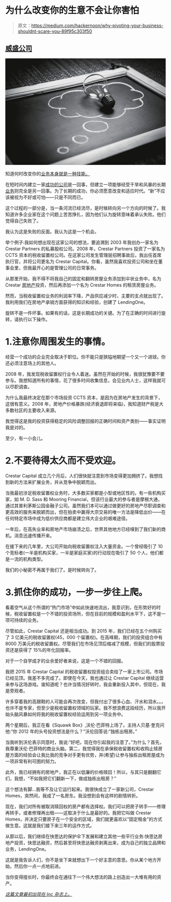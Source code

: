 # 为什么改变你的生意不会让你害怕

> 原文：<https://medium.com/hackernoon/why-pivoting-your-business-shouldnt-scare-you-89f95c303f50>

## [威盛公司](https://www.inc.com/bill-green/is-it-time-to-pivot-your-business-pay-attention-to-these-3-things.html)

![](img/75d4c2de3885c2735954df265bd1d4d7.png)

知道何时改变你的[业务本身就是一种技能。](https://www.inc.com/bill-green/5-lessons-we-should-teach-our-kids-to-better-prepare-them-for-entrepreneurship.html)

在短时间内建立一家[成功的公司](https://www.inc.com/bill-green/whats-difference-between-a-ceo-an-entrepreneur-this-1-quality.html)是一回事，但建立一项能够经受干旱和风暴的长期[业务](https://hackernoon.com/tagged/business)则完全是另一回事。为了长期的成功，你必须愿意改变和适应时代。“新”不应该被视为不好或可怕——只是不同而已。

这个过程的一部分是，当一条河流已经流尽，是时候转向另一个方向的时候了。我知道许多企业家在这个问题上苦苦挣扎，因为他们认为旋转意味着承认失败。他们觉得自己失败了。

我认为这是失败的反面。我认为这是一个机会。

举个例子:我如何想出现在这家公司的想法，要追溯到 2003 年我创办一家名为 Crestar Partners 的私募股权公司。2008 年，Crestar Partners 投资了一家名为 CCTS 资本的税收留置权公司。在这家公司发生管理层招聘事故后，我出任首席执行官，并将公司更名为 Crestar Capital。你看，虽然我喜欢投资公司和坐在董事会里，但我最开心的是管理公司的日常事务。

从那里开始，我不得不将我自己的固定和翻转房屋业务添加到伞状业务中，名为 Crestar [房地产](https://hackernoon.com/tagged/real-estate)投资，然后再添加一个名为 Crestar Homes 的租赁房屋业务。

然而，当税收留置权业务的利润率下降，产品供应减少时，主要的支点就出现了。我利用我们在房地产承销方面获得的知识和经验，创建了 LendingOne。

旋转不是一件坏事。如果有的话，这是长期成功的关键。为了在正确的时间进行旋转，请执行以下操作。

# 1.注意你周围发生的事情。

经营一个成功的企业完全取决于职位。你不能只是狭隘地期望一个又一个进球。你还必须注意场上的其他人。

2008 年，我发现税收留置权行业令人着迷。虽然在开始的时候，我很犹豫要不要参与。我想知道所有的事情，花了很多时间收集信息，会见业内人士，这样我就可以尽职调查。

为什么我最终决定在那个市场投资 CCTS 资本，是因为在房地产发生的背景下，这很有意义。2008 年，房地产价格暴跌(经济衰退即将来临)，我知道财产税是大多数社区的主要收入来源。

我觉得这是我的投资获得稳定的风险调整回报的正确时间和资产类别——事实证明我是对的。

至少，有一小会儿。

# 2.不要待得太久而不受欢迎。

Crestar Capital 成立几个月后，人们很快就注意到市场变得更加拥挤了。我想找到新的方法来扩展业务，并从竞争中脱颖而出。

当我最初涉足税收留置权业务时，大多数买家都是小型或地区性的。有一些机构买家，如 M. D. Sass 和 Mooring Financial，但该行业最大的参与者是摩根大通，通过其普利茅斯公园金融子公司。虽然我们本可以通过做更好的房地产尽职调查和更高效的服务来脱颖而出，但在拍卖中赢得大宗交易的唯一方法是降低出价——在任何特定市场中成为低价供应商都是建立伟大企业的艰难途径。

一年后，在高失业率和房地产市场崩溃之后，世界其他地方已经嗅到了我们新的商机。消息迅速传播开来。

在接下来的几年里，大公司开始向税收留置权注入大量资金。一个曾经吸引了 10 个竞标者(一半是机构买家，一半是家庭买家)的行动现在吸引了 50 个人，他们都是一流的机构类型。

我们的小秘密不再属于我们了。是时候转向了。

# 3.抓住你的成功，一步一步往上爬。

看着空气从这个所谓的“热门市场”中如此快速地流出，我意识到，在形势好的时候，税收留置权是一个不错的投资场所，但在目前的规模和盈利水平下，这不是一项可持续的业务。

尽管如此，Crestar Capital 还是相当成功。到 2015 年，我们已经在五个州购买了 3 亿美元的税收留置权(45，000 个留置权)。在高峰期，我们的投资组合中有 8000 万美元的税收留置权。尽管我们在市场见顶后缩减了规模，但我们的股票投资还是获得了 15%的年化回报率。

对于一个自学成才的业余爱好者来说，这是一个不错的回报。

我把 2015 年 Crestar Capital 的税收留置权投资组合卖给了一家上市公司。市场已经见顶。我差不多完成了。即使在今天，我也通过让 Crestar Capital 继续运营来参与这场游戏。谁知道呢？也许当情况好转时，我会重新投入其中，但现在，我是旁观者。

许多穿着我的高跟鞋的人可能会再次改变，但我付出了很多心血、汗水和泪水。。。也许不是专家，但至少是税收留置权领域的玩家。我不想浪费这段经历，所以我开始头脑风暴如何将我的税收留置权经验运用到另一项业务中。

两个星期后，我正在看《Squawk Box》,沃伦·巴菲特上场了。主持人贝基·奎克问他:“你 2012 年的头号投资想法是什么？”沃伦回答说:“独栋出租房。”

当我听到沃伦表示同意时，我说:“好吧，现在你引起我的注意了。”为什么？首先，我尊重沃伦·巴菲特的商业头脑。第二，我觉得我在承保税收留置权和收购止赎房屋方面的经验会让我比我的竞争对手更有优势，并(希望)让参与独栋出租房屋成为一项非常有利可图的努力。

此外，我已经拥有的房地产，我正在以低廉的价格赎回！所以，与其只是翻翻它们，我想，“不如我把它们翻新一下，做成独栋出租房？”

这个想法有脚…我等不及让它运行起来。我很快成立了一家新公司，Crestar Homes，突然间，我成了一名房东。我没想到会有这样的剧情转折。

现在，我们对所有被取消赎回权的房产都有选择权。我们可以把房子转手——修理再转手，或者修理再出租——这取决于什么是最好的。我把它叫做 Crestar Homes，并决定只要房子在一个安全的区域，我们就更喜欢以“固定租金”的方式做生意。这就是我们接下来三年的运作方式。

从那以后，我们继续在快思达的保护伞下发展和建立其他一些平行业务:快思达房地产投资，快思达融资，然后甚至将快思达融资剥离出来，成为自己的独立品牌和业务，LendingOne。

这就是我告诉人们，你不是坐下来就想出下一个好主意的意思。你从某个地方开始，然后你一点一点地前进。

当你变得擅长时，你最终会在通往下一个伟大想法的路上创造出一大堆有用的资产。

[*这篇文章最初出现在 Inc 杂志上。*](https://www.inc.com/bill-green/is-it-time-to-pivot-your-business-pay-attention-to-these-3-things.html)